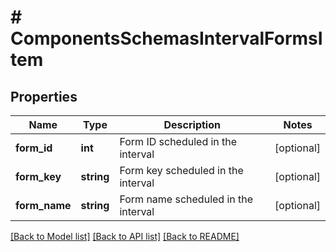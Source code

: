 # # ComponentsSchemasIntervalFormsItem

## Properties

Name | Type | Description | Notes
------------ | ------------- | ------------- | -------------
**form_id** | **int** | Form ID scheduled in the interval | [optional]
**form_key** | **string** | Form key scheduled in the interval | [optional]
**form_name** | **string** | Form name scheduled in the interval | [optional]

[[Back to Model list]](../../README.md#models) [[Back to API list]](../../README.md#endpoints) [[Back to README]](../../README.md)
